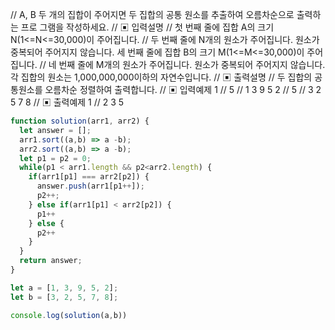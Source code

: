
// A, B 두 개의 집합이 주어지면 두 집합의 공통 원소를 추출하여 오름차순으로 출력하는 프로 그램을 작성하세요.
// ▣ 입력설명
// 첫 번째 줄에 집합 A의 크기 N(1<=N<=30,000)이 주어집니다.
// 두 번째 줄에 N개의 원소가 주어집니다. 원소가 중복되어 주어지지 않습니다. 세 번째 줄에 집합 B의 크기 M(1<=M<=30,000)이 주어집니다.
// 네 번째 줄에 M개의 원소가 주어집니다. 원소가 중복되어 주어지지 않습니다. 각 집합의 원소는 1,000,000,000이하의 자연수입니다.
// ▣ 출력설명
// 두 집합의 공통원소를 오름차순 정렬하여 출력합니다.
// ▣ 입력예제 1 
// 5
// 1 3 9 5 2
// 5
// 3 2 5 7 8
// ▣ 출력예제 1 
// 2 3 5 

```javascript
function solution(arr1, arr2) {
  let answer = [];
  arr1.sort((a,b) => a -b);
  arr2.sort((a,b) => a -b);
  let p1 = p2 = 0;
  while(p1 < arr1.length && p2<arr2.length) {
    if(arr1[p1] === arr2[p2]) {
      answer.push(arr1[p1++]);
      p2++;
    } else if(arr1[p1] < arr2[p2]) {
      p1++
    } else {
      p2++
    }
  }
  return answer;
}

let a = [1, 3, 9, 5, 2];
let b = [3, 2, 5, 7, 8];

console.log(solution(a,b))
```
